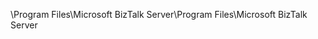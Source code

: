 <span data-ttu-id="df5ac-101">\Program Files\Microsoft BizTalk Server</span><span class="sxs-lookup"><span data-stu-id="df5ac-101">\Program Files\Microsoft BizTalk Server</span></span>